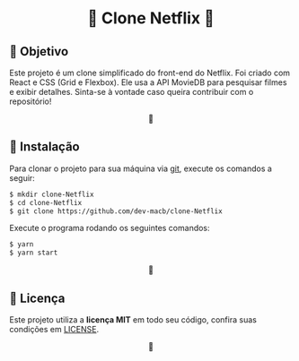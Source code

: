 <h1 align="center">🔷 Clone Netflix 🔷</h1>



<h2 id="objetivo">🎯 Objetivo</h2>
<p>
Este projeto é um clone simplificado do front-end do Netflix. Foi criado com React e CSS (Grid e Flexbox). Ele usa a API MovieDB para pesquisar filmes e exibir detalhes. Sinta-se à vontade caso queira contribuir com o repositório!
</p>
<p align="center">🔷</p>



<h2 id="instalação">🔧 Instalação</h2>
<p>
Para clonar o projeto para sua máquina via <a target="_blank" href="https://git-scm.com/">git</a>, execute os comandos a seguir:
</p>

```bash
$ mkdir clone-Netflix
$ cd clone-Netflix
$ git clone https://github.com/dev-macb/clone-Netflix
```

<p>
Execute o programa rodando os seguintes comandos:
</p>

```bash
$ yarn
$ yarn start
```
<p align="center">🔷</p>









<h2 id="licença">📄 Licença</h2>
<p>
    Este projeto utiliza a <strong>licença MIT</strong> em todo seu código, confira suas condições em <a href="https://github.com/dev-macb/clone-Netflix/blob/dev/LICENSE.md">LICENSE</a>.
</p>
<p align="center">🔷</p>
